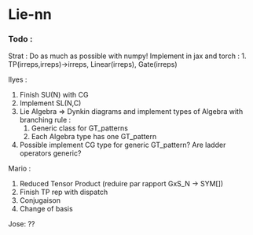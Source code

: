 # Lie-nn
### Todo :
Strat : Do as much as possible with numpy!
Implement in jax and torch : 1. TP(irreps,irreps)->irreps, Linear(irreps), Gate(irreps)

Ilyes :
1. Finish SU(N) with CG
2. Implement SL(N,C)
3. Lie Algebra => Dynkin diagrams and implement types of Algebra with branching rule :
    1. Generic class for GT_patterns
    2. Each Algebra type has one GT_pattern
4. Possible implement CG type for generic GT_pattern? Are ladder operators generic?

Mario :
1. Reduced Tensor Product (reduire par rapport GxS_N -> SYM[])
2. Finish TP rep with dispatch
3. Conjugaison
4. Change of basis

Jose:
??

